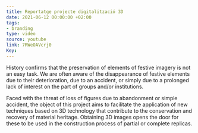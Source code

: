 ```yaml
---
title: Reportatge projecte digitalització 3D
date: 2021-06-12 00:00:00 +02:00
tags:
- branding
type: video
source: youtube
link: 7RWeOAVcrj0
Key:
---
```


History confirms that the preservation of elements of festive imagery is not an easy task. We are often aware of the disappearance of festive elements due to their deterioration, due to an accident, or simply due to a prolonged lack of interest on the part of groups and/or institutions.

Faced with the threat of loss of figures due to abandonment or simple accident, the object of this project aims to facilitate the application of new techniques based on 3D technology that contribute to the conservation and recovery of material heritage. Obtaining 3D images opens the door for these to be used in the construction process of partial or complete replicas.
